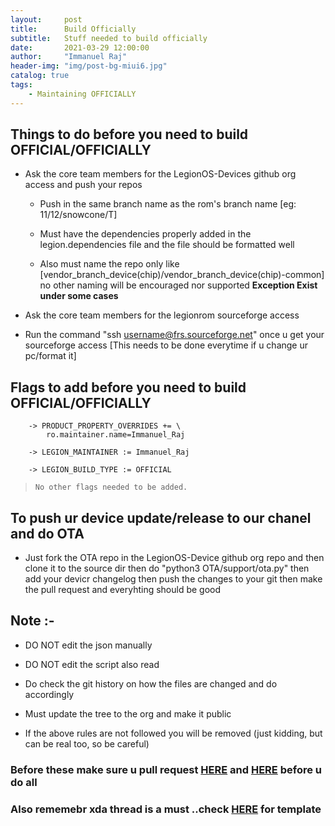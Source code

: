 ```yaml
---
layout:     post
title:      Build Officially
subtitle:   Stuff needed to build officially
date:       2021-03-29 12:00:00
author:     "Immanuel Raj"
header-img: "img/post-bg-miui6.jpg"
catalog: true
tags:
    - Maintaining OFFICIALLY
---
```


## Things to do before you need to build OFFICIAL/OFFICIALLY

- Ask the core team members for the LegionOS-Devices github org access and push your repos
        
    - Push in the same branch name as the rom's branch name [eg: 11/12/snowcone/T]

    - Must have the dependencies properly added in the legion.dependencies file and the file should be formatted well

    - Also must name the repo only like [vendor_branch_device(chip)/vendor_branch_device(chip)-common] no other naming will be encouraged nor supported **Exception Exist under some cases**

- Ask the core team members for the legionrom sourceforge access 

- Run the command  "ssh username@frs.sourceforge.net" once u get your sourceforge access [This needs to be done everytime if u change ur pc/format it]

## Flags to add before you need to build OFFICIAL/OFFICIALLY
        
        -> PRODUCT_PROPERTY_OVERRIDES += \
            ro.maintainer.name=Immanuel_Raj

        -> LEGION_MAINTAINER := Immanuel_Raj

        -> LEGION_BUILD_TYPE := OFFICIAL

>`No other flags needed to be added.`


## To  push ur device update/release to our chanel  and do OTA 
    
- Just fork the OTA repo in the LegionOS-Device github org repo and then clone it to the source dir then do "python3 OTA/support/ota.py" then  add your devicr changelog then push the changes to your git then make the pull
request and everyhting should be good

## Note :- 

- DO NOT edit the json manually

- DO NOT edit the script also read

- Do check the git history on how the files are changed and do accordingly

- Must update the tree to the org and make it public

- If the above rules are not followed you will be removed (just kidding, but can be real too, so be careful)


### Before these make sure u pull request [HERE](https://github.com/Project-LegionOS/vendor_legion/blob/11/legion.devices) and [HERE](https://github.com/legionos-devices/OTA/blob/11/devices.json) before u do all

### Also rememebr xda thread is a must ..check [HERE](https://github.com/legionron/OTA/blob/master/xda_thread.txt) for template


